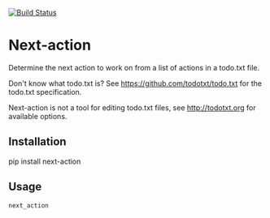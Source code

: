 [![Build Status](https://travis-ci.com/fniessink/next-action.svg?branch=master)](https://travis-ci.com/fniessink/next-action)

# Next-action

Determine the next action to work on from a list of actions in a todo.txt file.

Don't know what todo.txt is? See <https://github.com/todotxt/todo.txt> for the todo.txt specification.

Next-action is not a tool for editing todo.txt files, see <http://todotxt.org> for available options.

## Installation

pip install next-action

## Usage

`next_action`
